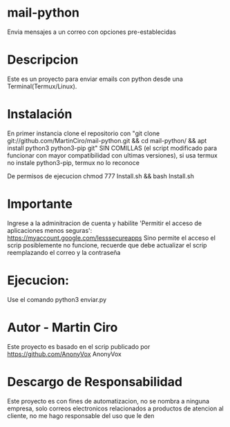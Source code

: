 # mail-python
Envia mensajes a un correo con opciones pre-establecidas

# Descripcion

Este es un proyecto para enviar emails con python desde una Terminal(Termux/Linux).

# Instalación
En primer instancia clone el repositorio con "git clone git://github.com/MartinCiro/mail-python.git && cd mail-python/ && apt install python3 python3-pip git" SIN COMILLAS (el script modificado para funcionar con mayor compatibilidad con ultimas versiones), si usa termux no instale python3-pip, termux no lo reconoce

De permisos de ejecucion
chmod 777 Install.sh && bash Install.sh

# Importante

Ingrese a la adminitracion de cuenta y habilite 'Permitir el acceso de aplicaciones menos seguras':
https://myaccount.google.com/lesssecureapps
Sino permite el acceso el scrip posiblemente no funcione, recuerde que debe actualizar el scrip reemplazando el correo y la contraseña

# Ejecucion:
Use el comando python3 enviar.py


# Autor - Martin Ciro

Este proyecto es basado en el scrip publicado por https://github.com/AnonyVox AnonyVox

# Descargo de Responsabilidad
Este proyecto es con fines de automatizacion, no se nombra a ninguna empresa, solo correos electronicos relacionados a productos de atencion al cliente, no me hago responsable del uso que le den
